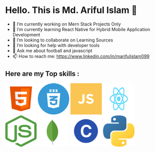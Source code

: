 
  <link rel="stylesheet" href="styles.css">

# Hello. This is Md. Ariful Islam 👋


- 🔭 I’m currently working on Mern Stack Projects Only
- 🌱 I’m currently learning React Native for Hybrid Mobile Application Development
- 👯 I’m looking to collaborate on Learning Sources
- 🤔 I’m looking for help with developer tools
- 💬 Ask me about football and javascript 
- 📫 How to reach me: https://www.linkedin.com/in/marifulislam099


## Here are my Top skills : 

<div class="grid-container">
<img class="image" src="images/html5-icon.png" width="100px" height="100px"/>
<img class="image" src="images/css.svg" width="100px" height="100px"/>
<img class="image" src="images/js.png" width="100px" height="100px"/>
<img class="image" src="images/react-icon.png" width="100px" height="100px"/>
<img class="image" src="images/nodejs.png" width="100px" height="100px"/>
<img class="image" src="images/mongodb.svg" width="100px" height="100px"/>
<img class="image" src="images/cp.png" width="100px" height="100px"/>
<img class="image" src="images/python.png" width="100px" height="100px"/>
</div>



